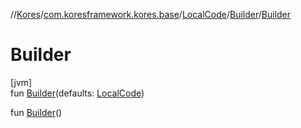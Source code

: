 //[Kores](../../../../index.md)/[com.koresframework.kores.base](../../index.md)/[LocalCode](../index.md)/[Builder](index.md)/[Builder](-builder.md)

# Builder

[jvm]\
fun [Builder](-builder.md)(defaults: [LocalCode](../index.md))

fun [Builder](-builder.md)()
